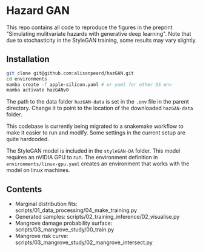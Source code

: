 # Hazard GAN

This repo contains all code to reproduce the figures in the preprint "Simulating mulitvariate hazards with generative deep learning". Note that due to stochasticity in the StyleGAN training, some results may vary slightly.


## Installation

```bash
git clone git@github.com:alisonpeard/hazGAN.git
cd environments
mamba create -f apple-silicon.yaml # or yaml for other OS env
mamba activate hazGANv0
```

The path to the data folder `hazGAN-data` is set in the `.env` file in the parent directory. Change it to point to the location of the downloaded `hazGAN-data` folder.

This codebase is currently being migrated to a snakemake workflow to make it easier to run and modify. Some settings in the current setup are quite hardcoded.

The StyleGAN model is included in the `styleGAN-DA` folder. This model requires an nVIDIA GPU to run. The environment definition in `environments/linux-gpu.yaml` creates an environment that works with the model on linux machines.


## Contents

- Marginal distribution fits: scripts/01_data_processing/04_make_training.py
- Generated samples: scripts/02_training_inference/02_visualise.py
- Mangrove damage probability surface: scripts/03_mangrove_study/00_train.py
- Mangrove risk curve: scripts/03_mangrove_study/02_mangrove_intersect.py

